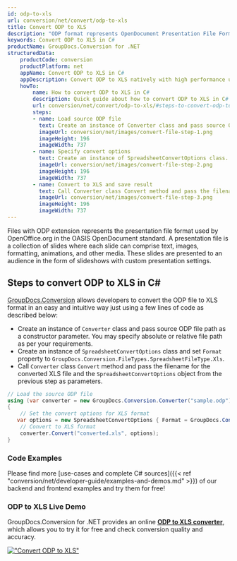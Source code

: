 ```yaml
---
id: odp-to-xls
url: conversion/net/convert/odp-to-xls
title: Convert ODP to XLS
description: "ODP format represents OpenDocument Presentation File Format with .odp extension. Learn how to convert ODP to XLS file programmatically in C# language using GroupDocs.Conversion for .NET library."
keywords: Convert ODP to XLS in C#
productName: GroupDocs.Conversion for .NET
structuredData:
    productCode: conversion
    productPlatform: net
    appName: Convert ODP to XLS in C#
    appDescription: Convert ODP to XLS natively with high performance using C# language and server side GroupDocs.Conversion for .NET APIs, without the use of any software like Microsoft or Open Office.
    howTo:
        name: How to convert ODP to XLS in C# 
        description: Quick guide about how to convert ODP to XLS in C# with high performance and accuracy.
        url: conversion/net/convert/odp-to-xls/#steps-to-convert-odp-to-xls-in-c
        steps:
        - name: Load source ODP file 
          text: Create an instance of Converter class and pass source ODP file path as a constructor parameter. You may specify absolute or relative file path as per your requirements. 
          imageUrl: conversion/net/images/convert-file-step-1.png
          imageHeight: 196
          imageWidth: 737
        - name: Specify convert options 
          text: Create an instance of SpreadsheetConvertOptions class.
          imageUrl: conversion/net/images/convert-file-step-2.png
          imageHeight: 196
          imageWidth: 737
        - name: Convert to XLS and save result 
          text: Call Converter class Convert method and pass the filename for the converted HTML file and the SpreadsheetConvertOptions object from the previous step as parameters.
          imageUrl: conversion/net/images/convert-file-step-3.png
          imageHeight: 196
          imageWidth: 737
---
```


Files with ODP extension represents the presentation file format used by OpenOffice.org in the OASIS OpenDocument standard. A presentation file is a collection of slides where each slide can comprise text, images, formatting, animations, and other media. These slides are presented to an audience in the form of slideshows with custom presentation settings.

## Steps to convert ODP to XLS in C#

[GroupDocs.Conversion](https://products.groupdocs.com/conversion/net) allows developers to convert the ODP file to XLS format in an easy and intuitive way just using a few lines of code as described below:

* Create an instance of `Converter` class and pass source ODP file path as a constructor parameter. You may specify absolute or relative file path as per your requirements. 
* Create an instance of `SpreadsheetConvertOptions` class and set `Format` property to `GroupDocs.Conversion.FileTypes.SpreadsheetFileType.Xls`.
* Call `Converter` class `Convert` method and pass the filename for the converted XLS file and the `SpreadsheetConvertOptions` object from the previous step as parameters.

```csharp
// Load the source ODP file
using (var converter = new GroupDocs.Conversion.Converter("sample.odp"))
{
    // Set the convert options for XLS format
   var options = new SpreadsheetConvertOptions { Format = GroupDocs.Conversion.FileTypes.SpreadsheetFileType.Xls };
    // Convert to XLS format
    converter.Convert("converted.xls", options);
}
```

### Code Examples

Please find more [use-cases and complete C# sources]({{< ref "conversion/net/developer-guide/examples-and-demos.md" >}}) of our backend and frontend examples and try them for free!

### ODP to XLS Live Demo

GroupDocs.Conversion for .NET provides an online [**ODP to XLS converter**](https://products.groupdocs.app/conversion/odp-to-xls), which allows you to try it for free and check conversion quality and accuracy.

[!["Convert ODP to XLS"](conversion/net/images/convert-to-xls/convert-odp-to-xls.png)](https://products.groupdocs.app/conversion/odp-to-xls)